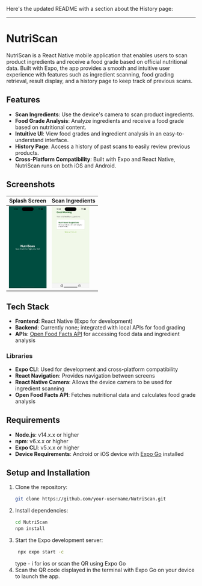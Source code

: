 Here's the updated README with a section about the History page:

---

# NutriScan

NutriScan is a React Native mobile application that enables users to scan product ingredients and receive a food grade based on official nutritional data. Built with Expo, the app provides a smooth and intuitive user experience with features such as ingredient scanning, food grading retrieval, result display, and a history page to keep track of previous scans.

## Features

- **Scan Ingredients**: Use the device's camera to scan product ingredients.
- **Food Grade Analysis**: Analyze ingredients and receive a food grade based on nutritional content.
- **Intuitive UI**: View food grades and ingredient analysis in an easy-to-understand interface.
- **History Page**: Access a history of past scans to easily review previous products.
- **Cross-Platform Compatibility**: Built with Expo and React Native, NutriScan runs on both iOS and Android.

## Screenshots

| Splash Screen                                    | Scan Ingredients                               |
|--------------------------------------------------|------------------------------------------------|
| <img src="screenshots/Splash.png" width="100" /> | <img src="screenshots/Home.png" width="100" /> |


## Tech Stack

- **Frontend**: React Native (Expo for development)
- **Backend**: Currently none; integrated with local APIs for food grading
- **APIs**: [Open Food Facts API](https://world.openfoodfacts.org/data) for accessing food data and ingredient analysis

### Libraries

- **Expo CLI**: Used for development and cross-platform compatibility
- **React Navigation**: Provides navigation between screens
- **React Native Camera**: Allows the device camera to be used for ingredient scanning
- **Open Food Facts API**: Fetches nutritional data and calculates food grade analysis

## Requirements

- **Node.js**: v14.x.x or higher
- **npm**: v6.x.x or higher
- **Expo CLI**: v5.x.x or higher
- **Device Requirements**: Android or iOS device with [Expo Go](https://expo.dev/client) installed

## Setup and Installation

1. Clone the repository:
   ```bash
   git clone https://github.com/your-username/NutriScan.git
   ```
2. Install dependencies:
   ```bash
   cd NutriScan
   npm install
   ```
3. Start the Expo development server:
   ```bash
    npx expo start -c
   ```
   type - i for ios
   or scan the QR using Expo Go
4. Scan the QR code displayed in the terminal with Expo Go on your device to launch the app.


